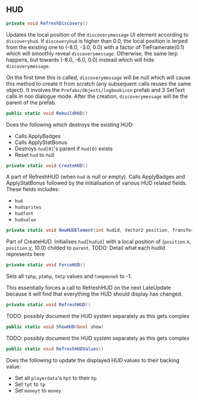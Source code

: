 
## HUD

```cs
private void RefreshDiscovery()
```
Updates the local position of the `discoverymessage` UI element according to `discoveryhud`. If `discoveryhud` is higher than 0.0, the local position is lerped from the existing one to (-8.0, -3.0, 0.0) with a factor of TieFramerate(0.1) which will smoothly reveal `discoverymessage`. Otherwise, the same lerp happens, but towards (-8.0, -6.0, 0.0) instead which will hide `discoverymessage`.

On the first time this is called, `discoverymessage` will be null which will cause this method to create it from scratch (any subsequent calls reuses the same object). It involves the `Prefabs/Objects/logbookicon` prefab and 3 SetText calls in non dialogue mode. After the creation, `discoverymessage` will be the parent of the prefab.

```cs
public static void RebuildHUD()
```
Does the following which destroys the existing HUD:

- Calls ApplyBadges
- Calls ApplyStatBonus
- Destroys `hud[0]`'s parent if `hud[0]` exists
- Reset `hud` to null

```cs
private static void CreateHUD()
```
A part of RefreshHUD (when `hud` is null or empty). Calls ApplyBadges and ApplyStatBonus followed by the initialisation of various HUD related fields. These fields includes:

- `hud`
- `hudsprites`
- `hudfont`
- `hudvalue`

```cs
private static void NewHUDElement(int hudid, Vector2 position, Transform parent)
```
Part of CreateHUD. Initialises `hud[hudid]` with a local position of (`position`.x, `position`.y, 10.0) childed to `parent`. TODO: Detail what each hudid represents here

```cs
private static void ForceHUD()
```
Sets all `tphp`, `ptmhp`, `tmtp` values and `tempmoneh` to -1.

This essentially forces a call to RefreshHUD on the next LateUpdate because it will find that everything the HUD should display has changed.

```cs
private static void RefreshHUD()
```
TODO: possibly document the HUD system separately as this gets complex

```cs
public static void ShowHUD(bool show)
```
TODO: possibly document the HUD system separately as this gets complex

```cs
public static void RefreshHUDValues()
```
Does the following to update the displayed HUD values to their backing value:

- Set all `playerdata`'s `hpt` to their `hp`
- Set `tpt` to `tp`
- Set `moneyt` to `money`
